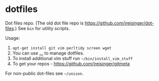 dotfiles
========

Dot files repo. (The old dot file repo is https://github.com/jreisinger/dot-files.) See `bin` for utility scripts.

Usage:

1. `apt-get install git vim perltidy screen wget`
1. You can use [...](https://github.com/ingydotnet/...) to manage dotfiles.
1. To install additional vim stuff run `~/bin/install_vim_stuff`
1. To get your repos - https://github.com/jreisinger/gitmeta

For non-public dot-files see `~/unison`.
